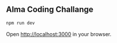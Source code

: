 ## Alma Coding Challange

```bash
npm run dev
```

Open [http://localhost:3000](http://localhost:3000) in your browser.
